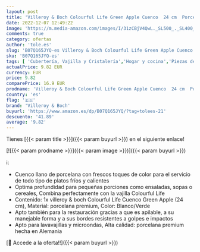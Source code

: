 ```yaml
---
layout: post
title: 'Villeroy & Boch Colourful Life Green Apple Cuenco  24 cm  Porcelana Premium  Blanco/Verde'
date: 2022-12-07 12:49:22
image: 'https://m.media-amazon.com/images/I/31zCBjV4QwL._SL500_._SL400_.jpg'
comments: true
category: ofertas
author: 'tole.es'
slug: 'B07Q165JYQ-es Villeroy & Boch Colourful Life Green Apple Cuenco 24 cm...'
sku: 'B07Q165JYQ-es'
tags: [ 'Cubertería, Vajilla y Cristalería','Hogar y cocina','Piezas de vajilla','Platos','Platos llanos','Vajilla','apple','villeroy & boch','🇪🇸', ]
actualPrice: 9.82 EUR
currency: EUR
price: 9.82
comparePrice: 16.9 EUR
prodname: 'Villeroy & Boch Colourful Life Green Apple Cuenco  24 cm  Porcelana Premium  Blanco/Verde'
country: 'es'
flag: '🇪🇸'
brand: 'Villeroy & Boch'
buyurl: 'https://www.amazon.es/dp/B07Q165JYQ/?tag=tolees-21'
descuento: '41.89'
average: '9.82'
---
```


Tienes [{{< param title >}}]({{< param buyurl >}}) en el siguiente enlace!

[![{{< param prodname >}}]({{< param image >}})]({{< param buyurl >}})

ℹ️:

- Cuenco llano de porcelana con frescos toques de color para el servicio de todo tipo de platos fríos y calientes
- Óptima profundidad para pequeñas porciones como ensaladas, sopas o cereales, Combina perfectamente con la vajilla Colourful Life
- Contenido: 1x villeroy & boch Colourful Life Cuenco Green Apple (24 cm), Material: porcelana premium, Color: Blanco/Verde
- Apto también para la restauración gracias a que es apilable, a su manejable forma y a sus bordes resistentes a golpes e impactos
- Apto para lavavajillas y microondas, Alta calidad: porcelana premium hecha en Alemania

[🛒 Accede a la oferta!!]({{< param buyurl >}})
